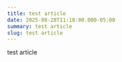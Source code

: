 ```yaml
---
title: test article
date: 2025-08-28T11:18:00.000-05:00
summary: test article
slug: test article
---
```

test article
